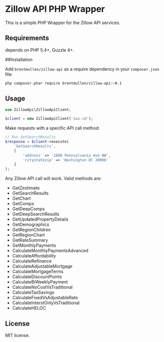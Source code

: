 # Zillow API PHP Wrapper

This is a simple PHP Wrapper for the Zillow API services.

## Requirements

depends on PHP 5.4+, Guzzle 4+.

##Installation

Add ``brentmullen/zillow-api`` as a require dependency in your ``composer.json`` file:

```sh
php composer.phar require brentmullen/zillow-api:~0.1
```

## Usage

```php
use ZillowApi\ZillowApiClient;

$client = new ZillowApiClient('zws-id');
```

Make requests with a specific API call method:

```php
// Run GetSearchResults
$response = $client->execute(
    'GetSearchResults', 
    [
        'address' => '1600 Pennsylvania Ave NW', 
        'citystatezip' => 'Washington DC 20006'
    ]
);
```

Any Zillow API call will work. Valid methods are:

- GetZestimate
- GetSearchResults
- GetChart
- GetComps
- GetDeepComps
- GetDeepSearchResults
- GetUpdatedPropertyDetails
- GetDemographics
- GetRegionChildren
- GetRegionChart
- GetRateSummary
- GetMonthlyPayments
- CalculateMonthlyPaymentsAdvanced
- CalculateAffordability
- CalculateRefinance
- CalculateAdjustableMortgage
- CalculateMortgageTerms
- CalculateDiscountPoints
- CalculateBiWeeklyPayment
- CalculateNoCostVsTraditional
- CalculateTaxSavings
- CalculateFixedVsAdjustableRate
- CalculateInterstOnlyVsTraditional
- CalculateHELOC

## License

MIT license.
